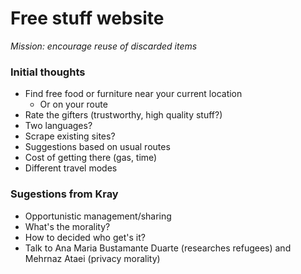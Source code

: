 # Free stuff website
_Mission: encourage reuse of discarded items_

### Initial thoughts
- Find free food or furniture near your current location
  - Or on your route
- Rate the gifters (trustworthy, high quality stuff?)
- Two languages?
- Scrape existing sites?
- Suggestions based on usual routes
- Cost of getting there (gas, time)
- Different travel modes

### Sugestions from Kray
- Opportunistic management/sharing
- What's the morality?
- How to decided who get's it?
- Talk to Ana Maria Bustamante Duarte (researches refugees) and Mehrnaz Ataei (privacy morality)
